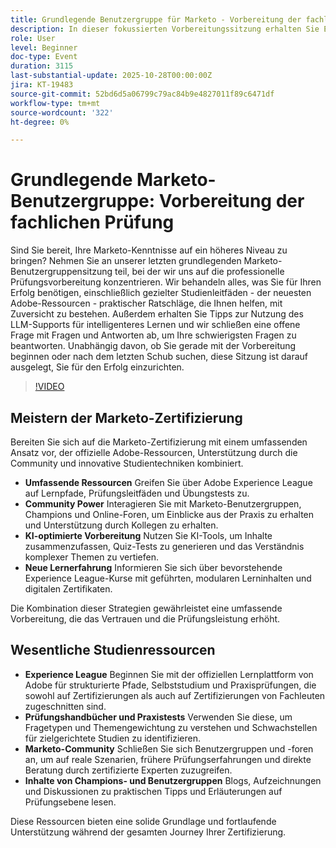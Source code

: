 ```yaml
---
title: Grundlegende Benutzergruppe für Marketo - Vorbereitung der fachlichen Prüfung
description: In dieser fokussierten Vorbereitungssitzung erhalten Sie Expertenanleitungen, Studientipps und KI-gestützte Lernunterstützung, um Ihre Marketo Engage Professional-Prüfung mit Zuversicht durchzuführen.
role: User
level: Beginner
doc-type: Event
duration: 3115
last-substantial-update: 2025-10-28T00:00:00Z
jira: KT-19483
source-git-commit: 52bd6d5a06799c79ac84b9e4827011f89c6471df
workflow-type: tm+mt
source-wordcount: '322'
ht-degree: 0%

---
```



# Grundlegende Marketo-Benutzergruppe: Vorbereitung der fachlichen Prüfung

Sind Sie bereit, Ihre Marketo-Kenntnisse auf ein höheres Niveau zu bringen? Nehmen Sie an unserer letzten grundlegenden Marketo-Benutzergruppensitzung teil, bei der wir uns auf die professionelle Prüfungsvorbereitung konzentrieren. Wir behandeln alles, was Sie für Ihren Erfolg benötigen, einschließlich gezielter Studienleitfäden - der neuesten Adobe-Ressourcen - praktischer Ratschläge, die Ihnen helfen, mit Zuversicht zu bestehen. Außerdem erhalten Sie Tipps zur Nutzung des LLM-Supports für intelligenteres Lernen und wir schließen eine offene Frage mit Fragen und Antworten ab, um Ihre schwierigsten Fragen zu beantworten. Unabhängig davon, ob Sie gerade mit der Vorbereitung beginnen oder nach dem letzten Schub suchen, diese Sitzung ist darauf ausgelegt, Sie für den Erfolg einzurichten.

>[!VIDEO](https://video.tv.adobe.com/v/3476232/?learn=on&enablevpops)

## Meistern der Marketo-Zertifizierung

Bereiten Sie sich auf die Marketo-Zertifizierung mit einem umfassenden Ansatz vor, der offizielle Adobe-Ressourcen, Unterstützung durch die Community und innovative Studientechniken kombiniert.

* **Umfassende Ressourcen** Greifen Sie über Adobe Experience League auf Lernpfade, Prüfungsleitfäden und Übungstests zu.
* **Community Power** Interagieren Sie mit Marketo-Benutzergruppen, Champions und Online-Foren, um Einblicke aus der Praxis zu erhalten und Unterstützung durch Kollegen zu erhalten.
* **KI-optimierte Vorbereitung** Nutzen Sie KI-Tools, um Inhalte zusammenzufassen, Quiz-Tests zu generieren und das Verständnis komplexer Themen zu vertiefen.
* **Neue Lernerfahrung** Informieren Sie sich über bevorstehende Experience League-Kurse mit geführten, modularen Lerninhalten und digitalen Zertifikaten.

Die Kombination dieser Strategien gewährleistet eine umfassende Vorbereitung, die das Vertrauen und die Prüfungsleistung erhöht.

## Wesentliche Studienressourcen

* **Experience League** Beginnen Sie mit der offiziellen Lernplattform von Adobe für strukturierte Pfade, Selbststudium und Praxisprüfungen, die sowohl auf Zertifizierungen als auch auf Zertifizierungen von Fachleuten zugeschnitten sind.
* **Prüfungshandbücher und Praxistests** Verwenden Sie diese, um Fragetypen und Themengewichtung zu verstehen und Schwachstellen für zielgerichtete Studien zu identifizieren.
* **Marketo-Community** Schließen Sie sich Benutzergruppen und -foren an, um auf reale Szenarien, frühere Prüfungserfahrungen und direkte Beratung durch zertifizierte Experten zuzugreifen.
* **Inhalte von Champions- und Benutzergruppen** Blogs, Aufzeichnungen und Diskussionen zu praktischen Tipps und Erläuterungen auf Prüfungsebene lesen.

Diese Ressourcen bieten eine solide Grundlage und fortlaufende Unterstützung während der gesamten Journey Ihrer Zertifizierung.

